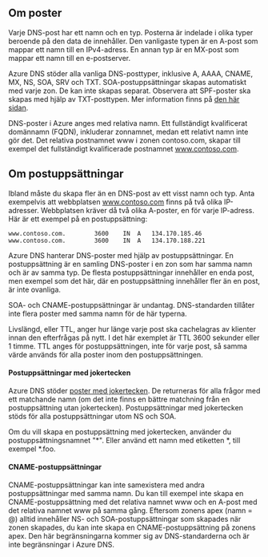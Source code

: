 ## Om poster

Varje DNS-post har ett namn och en typ. Posterna är indelade i olika typer beroende på den data de innehåller. Den vanligaste typen är en A-post som mappar ett namn till en IPv4-adress. En annan typ är en MX-post som mappar ett namn till en e-postserver.

Azure DNS stöder alla vanliga DNS-posttyper, inklusive A, AAAA, CNAME, MX, NS, SOA, SRV och TXT. SOA-postuppsättningar skapas automatiskt med varje zon. De kan inte skapas separat. Observera att SPF-poster ska skapas med hjälp av TXT-posttypen. Mer information finns på [den här sidan](http://tools.ietf.org/html/rfc7208#section-3.1).

DNS-poster i Azure anges med relativa namn. Ett fullständigt kvalificerat domännamn (FQDN), inkluderar zonnamnet, medan ett relativt namn inte gör det. Det relativa postnamnet www i zonen contoso.com, skapar till exempel det fullständigt kvalificerade postnamnet www.contoso.com.

## Om postuppsättningar

Ibland måste du skapa fler än en DNS-post av ett visst namn och typ. Anta exempelvis att webbplatsen www.contoso.com finns på två olika IP-adresser. Webbplatsen kräver då två olika A-poster, en för varje IP-adress. Här är ett exempel på en postuppsättning:

    www.contoso.com.        3600    IN  A   134.170.185.46
    www.contoso.com.        3600    IN  A   134.170.188.221

Azure DNS hanterar DNS-poster med hjälp av postuppsättningar. En postuppsättning är en samling DNS-poster i en zon som har samma namn och är av samma typ. De flesta postuppsättningar innehåller en enda post, men exempel som det här, där en postuppsättning innehåller fler än en post, är inte ovanliga.

SOA- och CNAME-postuppsättningar är undantag. DNS-standarden tillåter inte flera poster med samma namn för de här typerna.

Livslängd, eller TTL, anger hur länge varje post ska cachelagras av klienter innan den efterfrågas på nytt. I det här exemplet är TTL 3600 sekunder eller 1 timme. TTL anges för postuppsättningen, inte för varje post, så samma värde används för alla poster inom den postuppsättningen.

#### Postuppsättningar med jokertecken

Azure DNS stöder [poster med jokertecken](https://en.wikipedia.org/wiki/Wildcard_DNS_record). De returneras för alla frågor med ett matchande namn (om det inte finns en bättre matchning från en postuppsättning utan jokertecken). Postuppsättningar med jokertecken stöds för alla postuppsättningar utom NS och SOA.  

Om du vill skapa en postuppsättning med jokertecken, använder du postuppsättningsnamnet "\*". Eller använd ett namn med etiketten \*, till exempel \*.foo.

#### CNAME-postuppsättningar

CNAME-postuppsättningar kan inte samexistera med andra postuppsättningar med samma namn. Du kan till exempel inte skapa en CNAME-postuppsättning med det relativa namnet www och en A-post med det relativa namnet www på samma gång. Eftersom zonens apex (namn = @) alltid innehåller NS- och SOA-postuppsättningar som skapades när zonen skapades, du kan inte skapa en CNAME-postuppsättning på zonens apex. Den här begränsningarna kommer sig av DNS-standarderna och är inte begränsningar i Azure DNS.



<!--HONumber=Jun16_HO2-->


